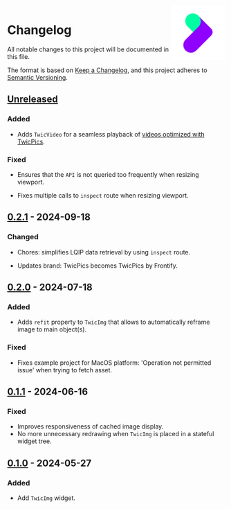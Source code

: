 <img align="right" width="25%" src="https://raw.githubusercontent.com/twicpics/components-flutter/main/resources/logo.png">

# Changelog

All notable changes to this project will be documented in this file.

The format is based on [Keep a Changelog](https://keepachangelog.com/en/1.0.0/), and this project adheres to [Semantic Versioning](https://semver.org/spec/v2.0.0.html).

## [Unreleased]

### Added

- Adds `TwicVideo` for a seamless playback of [videos optimized with TwicPics](https://www.twicpics.com/docs/guides/video-optimization). 

### Fixed

- Ensures that the `API` is not queried too frequently when resizing viewport.
  
- Fixes multiple calls to `inspect` route when resizing viewport.

## [0.2.1] - 2024-09-18

### Changed

- Chores: simplifies LQIP data retrieval by using `inspect` route.

- Updates brand: TwicPics becomes TwicPics by Frontify.

## [0.2.0] - 2024-07-18

### Added

- Adds `refit` property to `TwicImg` that allows to automatically reframe image to main object(s).

### Fixed

- Fixes example project for MacOS platform: 'Operation not permitted issue' when trying to fetch asset.

## [0.1.1] - 2024-06-16

### Fixed

- Improves responsiveness of cached image display.
- No more unnecessary redrawing when `TwicImg` is placed in a stateful widget tree.

## [0.1.0] - 2024-05-27

### Added

- Add `TwicImg` widget.

[Unreleased]: https://github.com/TwicPics/components/compare/main...dev
[0.2.1]: https://github.com/TwicPics/components-flutter/compare/0.2.0...0.2.1
[0.2.0]: https://github.com/TwicPics/components-flutter/compare/0.1.1...0.2.0
[0.1.1]: https://github.com/TwicPics/components-flutter/compare/0.1.0...0.1.1
[0.1.0]: https://github.com/TwicPics/components-flutter/releases/tag/0.1.0
